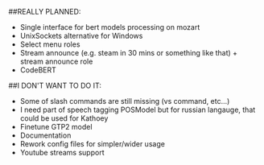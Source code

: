 ##REALLY PLANNED:

 - Single interface for bert models processing on mozart
 - UnixSockets alternative for Windows
 - Select menu roles
 - Stream announce (e.g. steam in 30 mins or something like that) + stream announce role
 - CodeBERT

##I DON'T WANT TO DO IT:

 - Some of slash commands are still missing (vs command, etc...)
 - I need part of speech tagging POSModel but for russian langauge, that could be used for Kathoey
 - Finetune GTP2 model
 - Documentation
 - Rework config files for simpler/wider usage
 - Youtube streams support
